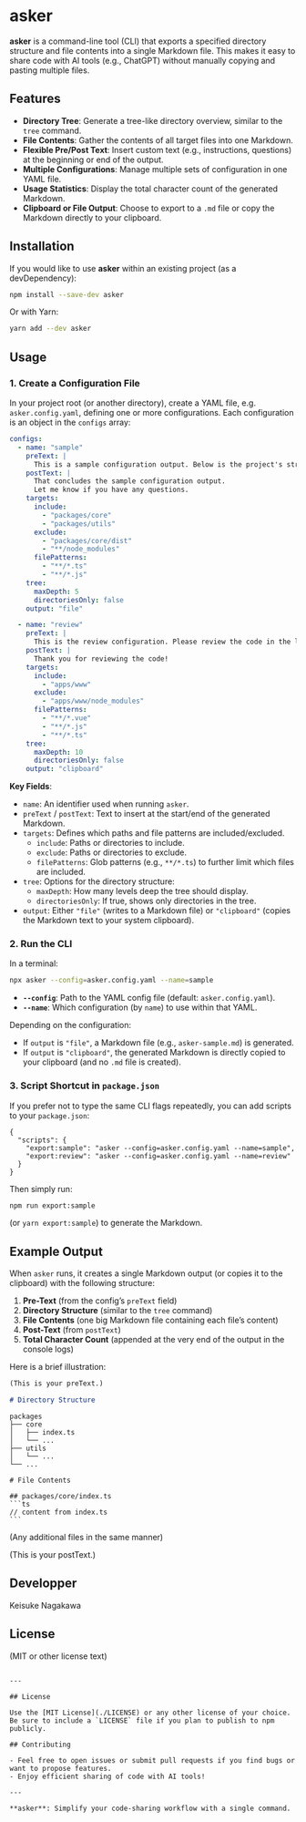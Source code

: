 # asker

**asker** is a command-line tool (CLI) that exports a specified directory structure and file contents into a single Markdown file. This makes it easy to share code with AI tools (e.g., ChatGPT) without manually copying and pasting multiple files.

## Features

- **Directory Tree**: Generate a tree-like directory overview, similar to the `tree` command.
- **File Contents**: Gather the contents of all target files into one Markdown.
- **Flexible Pre/Post Text**: Insert custom text (e.g., instructions, questions) at the beginning or end of the output.
- **Multiple Configurations**: Manage multiple sets of configuration in one YAML file.
- **Usage Statistics**: Display the total character count of the generated Markdown.
- **Clipboard or File Output**: Choose to export to a `.md` file or copy the Markdown directly to your clipboard.

## Installation

If you would like to use **asker** within an existing project (as a devDependency):

```bash
npm install --save-dev asker
```

Or with Yarn:

```bash
yarn add --dev asker
```

## Usage

### 1. Create a Configuration File

In your project root (or another directory), create a YAML file, e.g. `asker.config.yaml`, defining one or more configurations. Each configuration is an object in the `configs` array:

```yaml
configs:
  - name: "sample"
    preText: |
      This is a sample configuration output. Below is the project's structure.
    postText: |
      That concludes the sample configuration output.
      Let me know if you have any questions.
    targets:
      include:
        - "packages/core"
        - "packages/utils"
      exclude:
        - "packages/core/dist"
        - "**/node_modules"
      filePatterns:
        - "**/*.ts"
        - "**/*.js"
    tree:
      maxDepth: 5
      directoriesOnly: false
    output: "file"

  - name: "review"
    preText: |
      This is the review configuration. Please review the code in the listed directories below.
    postText: |
      Thank you for reviewing the code!
    targets:
      include:
        - "apps/www"
      exclude:
        - "apps/www/node_modules"
      filePatterns:
        - "**/*.vue"
        - "**/*.js"
        - "**/*.ts"
    tree:
      maxDepth: 10
      directoriesOnly: false
    output: "clipboard"
```

**Key Fields**:

- `name`: An identifier used when running `asker`.
- `preText` / `postText`: Text to insert at the start/end of the generated Markdown.
- `targets`: Defines which paths and file patterns are included/excluded.
  - `include`: Paths or directories to include.
  - `exclude`: Paths or directories to exclude.
  - `filePatterns`: Glob patterns (e.g., `**/*.ts`) to further limit which files are included.
- `tree`: Options for the directory structure:
  - `maxDepth`: How many levels deep the tree should display.
  - `directoriesOnly`: If true, shows only directories in the tree.
- `output`: Either `"file"` (writes to a Markdown file) or `"clipboard"` (copies the Markdown text to your system clipboard).

### 2. Run the CLI

In a terminal:

```bash
npx asker --config=asker.config.yaml --name=sample
```

- **`--config`**: Path to the YAML config file (default: `asker.config.yaml`).
- **`--name`**: Which configuration (by `name`) to use within that YAML.

Depending on the configuration:

- If `output` is `"file"`, a Markdown file (e.g., `asker-sample.md`) is generated.
- If `output` is `"clipboard"`, the generated Markdown is directly copied to your clipboard (and no `.md` file is created).

### 3. Script Shortcut in `package.json`

If you prefer not to type the same CLI flags repeatedly, you can add scripts to your `package.json`:

```jsonc
{
  "scripts": {
    "export:sample": "asker --config=asker.config.yaml --name=sample",
    "export:review": "asker --config=asker.config.yaml --name=review"
  }
}
```

Then simply run:

```bash
npm run export:sample
```

(or `yarn export:sample`) to generate the Markdown.

## Example Output

When `asker` runs, it creates a single Markdown output (or copies it to the clipboard) with the following structure:

1. **Pre-Text** (from the config’s `preText` field)
2. **Directory Structure** (similar to the `tree` command)
3. **File Contents** (one big Markdown file containing each file’s content)
4. **Post-Text** (from `postText`)
5. **Total Character Count** (appended at the very end of the output in the console logs)

Here is a brief illustration:

```markdown
(This is your preText.)

# Directory Structure
```

```
packages
├── core
│   ├── index.ts
│   └── ...
├── utils
│   └── ...
└── ...
```

````
# File Contents

## packages/core/index.ts
```ts
// content from index.ts
```
````

(Any additional files in the same manner)

(This is your postText.)

## Developper

Keisuke Nagakawa

## License

(MIT or other license text)

```

---

## License

Use the [MIT License](./LICENSE) or any other license of your choice. Be sure to include a `LICENSE` file if you plan to publish to npm publicly.

## Contributing

- Feel free to open issues or submit pull requests if you find bugs or want to propose features.
- Enjoy efficient sharing of code with AI tools!

---

**asker**: Simplify your code-sharing workflow with a single command.
```

